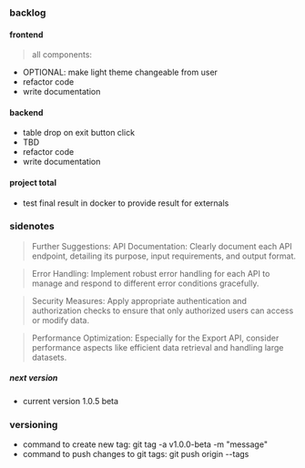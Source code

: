 ### backlog

#### frontend

> all components:

- OPTIONAL: make light theme changeable from user
- refactor code
- write documentation

#### backend

- table drop on exit button click
- TBD
- refactor code
- write documentation

#### project total

- test final result in docker to provide result for externals

### sidenotes

> Further Suggestions:
> API Documentation: Clearly document each API endpoint, detailing its purpose, input requirements, and output format.

> Error Handling: Implement robust error handling for each API to manage and respond to different error conditions gracefully.

> Security Measures: Apply appropriate authentication and authorization checks to ensure that only authorized users can access or modify data.

> Performance Optimization: Especially for the Export API, consider performance aspects like efficient data retrieval and handling large datasets.

##### next version

- current version 1.0.5 beta

### versioning

- command to create new tag: git tag -a v1.0.0-beta -m "message"
- command to push changes to git tags: git push origin --tags
